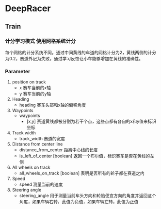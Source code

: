 
# DeepRacer

## Train
### 计分学习模式 使用网格系统计分

每个网格的计分系统不同，通过中间黄线的车道的网格计分为2，黄线两侧的计分为0.2，赛道外记为失败，通过学习反馈让小车能够增加在黄线的准确性。 

### Parameter

1. position on track
   - x 赛车当前的x轴
   - y 赛车当前的y轴
2. Heading
   - heading 赛车头部和x轴的偏移角度
3. Waypoints
   - waypoints
     - [x,y] 赛道黄线都被分割为若干个点，这些点都有各自的x和y值来标识坐标
4. Track width
    - track_width 赛道的宽度
5. Distance from center line
   - distance_from_center 距离中心线的长度
   - is_left_of_center [boolean] 返回一个布尔值，标识赛车是否在黄线的左侧
6. All wheels on track
   - all_wheels_on_track [boolean] 表明是否所有的轮子都在赛道之内
7. Speed
   - speed 测量当前的速度
8. Steering angle
   - steering_angle 用于测量当前车头方向和轮胎便宜方向的角度并返回这个角度，如果车辆右转，此值为负值，如果车辆左转，此值为正值
